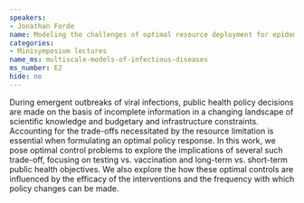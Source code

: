 ```yaml
---
speakers:
- Jonathan Forde
name: Modeling the challenges of optimal resource deployment for epidemic prevention
categories:
- Minisymposium lectures
name_ms: multiscale-models-of-infectious-diseases
ms_number: E2
hide: no
---
```

During emergent outbreaks of viral infections, public health policy decisions are made on the basis of incomplete information in a changing landscape of scientific knowledge and budgetary and infrastructure constraints. Accounting for the trade-offs necessitated by the resource limitation is essential when formulating an optimal policy response. In this work, we pose optimal control problems to explore the implications of several such trade-off, focusing on testing vs. vaccination and long-term vs. short-term public health objectives. We also explore the how these optimal controls are influenced by the efficacy of the interventions and the frequency with which policy changes can be made.


